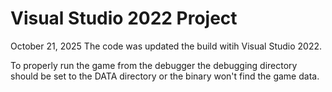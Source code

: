 # Visual Studio 2022 Project
October 21, 2025
The code was updated the build witih Visual Studio 2022.

To properly run the game from the debugger the debugging directory should be set
to the DATA directory or the binary won't find the game data.
